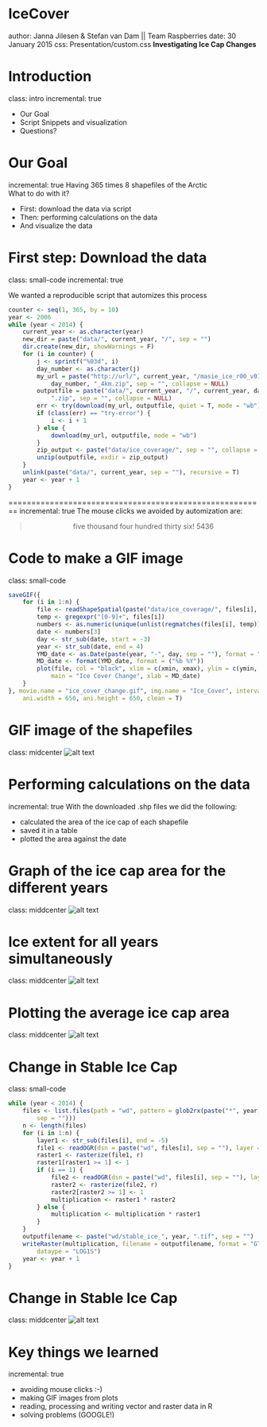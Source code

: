 IceCover
========================================================
author: Janna Jilesen & Stefan van Dam || Team Raspberries
date: 30 January 2015
css: Presentation/custom.css
**Investigating Ice Cap Changes**

Introduction
========================================================
class: intro
incremental: true
- Our Goal
- Script Snippets and visualization
- Questions?

Our Goal
========================================================
incremental: true
Having 365 times 8 shapefiles of the Arctic  
What to do with it?
- First: download the data via script
- Then: performing calculations on the data
- And visualize the data

First step: Download the data
========================================================
class: small-code
incremental: true
<div class="small-text">We wanted a reproducible script that automizes this process</div>

```r
counter <- seq(1, 365, by = 10)
year <- 2006
while (year < 2014) {
    current_year <- as.character(year)
    new_dir = paste("data/", current_year, "/", sep = "")
    dir.create(new_dir, showWarnings = F)
    for (i in counter) {
        j <- sprintf("%03d", i)
        day_number <- as.character(j)
        my_url = paste("http://url/", current_year, "/masie_ice_r00_v01_", current_year, 
            day_number, "_4km.zip", sep = "", collapse = NULL)
        outputfile = paste("data/", current_year, "/", current_year, day_number, 
            ".zip", sep = "", collapse = NULL)
        err <- try(download(my_url, outputfile, quiet = T, mode = "wb"))
        if (class(err) == "try-error") {
            i <- i + 1
        } else {
            download(my_url, outputfile, mode = "wb")
        }
        zip_output <- paste("data/ice_coverage/", sep = "", collapse = NULL)
        unzip(outputfile, exdir = zip_output)
    }
    unlink(paste("data/", current_year, sep = ""), recursive = T)
    year <- year + 1
}
```

========================================================
incremental: true
The mouse clicks we avoided by automization are:

> <center>five thousand four hundred thirty six!  
> 5436</center>

Code to make a GIF image
=======================================================
class: small-code

```r
saveGIF({
    for (i in 1:n) {
        file <- readShapeSpatial(paste("data/ice_coverage/", files[i], sep = ""))
        temp <- gregexpr("[0-9]+", files[i])
        numbers <- as.numeric(unique(unlist(regmatches(files[i], temp))))
        date <- numbers[3]
        day <- str_sub(date, start = -3)
        year <- str_sub(date, end = 4)
        YMD_date <- as.Date(paste(year, "-", day, sep = ""), format = "%Y-%j")
        MD_date <- format(YMD_date, format = ("%b %Y"))
        plot(file, col = "black", xlim = c(xmin, xmax), ylim = c(ymin, ymax), 
            main = "Ice Cover Change", xlab = MD_date)
    }
}, movie.name = "ice_cover_change.gif", img.name = "Ice_Cover", interval = 0.1, 
    ani.width = 650, ani.height = 650, clean = T)
```

GIF image of the shapefiles
==========================================================
class: midcenter
![alt text](ice_cover_change.gif)

Performing calculations on the data
========================================================
incremental: true
With the downloaded .shp files we did the following:
- calculated the area of the ice cap of each shapefile
- saved it in a table
- plotted the area against the date

Graph of the ice cap area for the different years
========================================================
class: middcenter
![alt text](graphs/allyears.png)

Ice extent for all years simultaneously
=========================================================
class: middcenter
![alt text](graphs/simultaneously.png)

Plotting the average ice cap area
=========================================================
class: middcenter
![alt text](graphs/average.png)

Change in Stable Ice Cap
==========================================================
class: small-code

```r
while (year < 2014) {
    files <- list.files(path = "wd", pattern = glob2rx(paste("*", year, "*.shp", 
        sep = "")))
    n <- length(files)
    for (i in 1:n) {
        layer1 <- str_sub(files[i], end = -5)
        file1 <- readOGR(dsn = paste("wd", files[i], sep = ""), layer = layer1)
        raster1 <- rasterize(file1, r)
        raster1[raster1 >= 1] <- 1
        if (i == 1) {
            file2 <- readOGR(dsn = paste("wd", files[i], sep = ""), layer = layer1)
            raster2 <- rasterize(file2, r)
            raster2[raster2 >= 1] <- 1
            multiplication <- raster1 * raster2
        } else {
            multiplication <- multiplication * raster1
        }
    }
    outputfilename <- paste("wd/stable_ice_", year, ".tif", sep = "")
    writeRaster(multiplication, filename = outputfilename, format = "GTiff", 
        dataype = "LOG1S")
    year <- year + 1
}
```

Change in Stable Ice Cap
========================================================
class: middcenter
![alt text](graphs/stableice.png)

Key things we learned
========================================================
incremental: true
- avoiding mouse clicks :-)
- making GIF images from plots
- reading, processing and writing vector and raster data in R
- solving problems (GOOGLE!)
